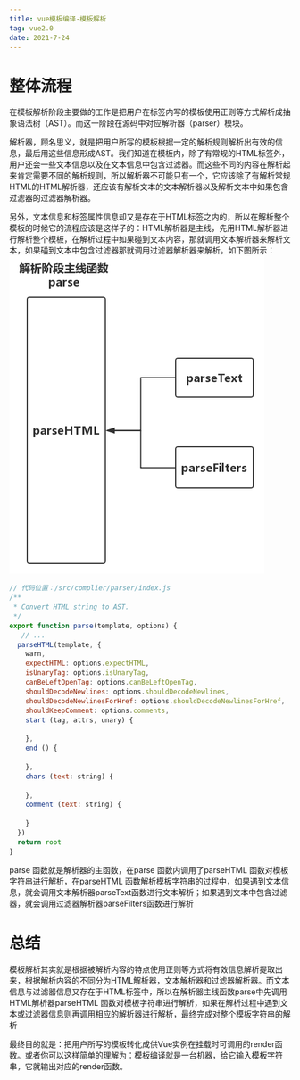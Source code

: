 ```yaml
---
title: vue模板编译-模板解析
tag: vue2.0
date: 2021-7-24
---
```

#  整体流程
在模板解析阶段主要做的工作是把用户在<template></template>标签内写的模板使用正则等方式解析成抽象语法树（AST）。而这一阶段在源码中对应解析器（parser）模块。

解析器，顾名思义，就是把用户所写的模板根据一定的解析规则解析出有效的信息，最后用这些信息形成AST。我们知道在<template></template>模板内，除了有常规的HTML标签外，用户还会一些文本信息以及在文本信息中包含过滤器。而这些不同的内容在解析起来肯定需要不同的解析规则，所以解析器不可能只有一个，它应该除了有解析常规HTML的HTML解析器，还应该有解析文本的文本解析器以及解析文本中如果包含过滤器的过滤器解析器。

另外，文本信息和标签属性信息却又是存在于HTML标签之内的，所以在解析整个模板的时候它的流程应该是这样子的：HTML解析器是主线，先用HTML解析器进行解析整个模板，在解析过程中如果碰到文本内容，那就调用文本解析器来解析文本，如果碰到文本中包含过滤器那就调用过滤器解析器来解析。如下图所示：
![Image text](/imgs/vue5.png)

```js
// 代码位置：/src/complier/parser/index.js
/**
 * Convert HTML string to AST.
 */
export function parse(template, options) {
   // ...
  parseHTML(template, {
    warn,
    expectHTML: options.expectHTML,
    isUnaryTag: options.isUnaryTag,
    canBeLeftOpenTag: options.canBeLeftOpenTag,
    shouldDecodeNewlines: options.shouldDecodeNewlines,
    shouldDecodeNewlinesForHref: options.shouldDecodeNewlinesForHref,
    shouldKeepComment: options.comments,
    start (tag, attrs, unary) {

    },
    end () {

    },
    chars (text: string) {

    },
    comment (text: string) {

    }
  })
  return root
}
```
parse 函数就是解析器的主函数，在parse 函数内调用了parseHTML 函数对模板字符串进行解析，在parseHTML 函数解析模板字符串的过程中，如果遇到文本信息，就会调用文本解析器parseText函数进行文本解析；如果遇到文本中包含过滤器，就会调用过滤器解析器parseFilters函数进行解析


# 总结
模板解析其实就是根据被解析内容的特点使用正则等方式将有效信息解析提取出来，根据解析内容的不同分为HTML解析器，文本解析器和过滤器解析器。而文本信息与过滤器信息又存在于HTML标签中，所以在解析器主线函数parse中先调用HTML解析器parseHTML 函数对模板字符串进行解析，如果在解析过程中遇到文本或过滤器信息则再调用相应的解析器进行解析，最终完成对整个模板字符串的解析

最终目的就是：把用户所写的模板转化成供Vue实例在挂载时可调用的render函数。或者你可以这样简单的理解为：模板编译就是一台机器，给它输入模板字符串，它就输出对应的render函数。
